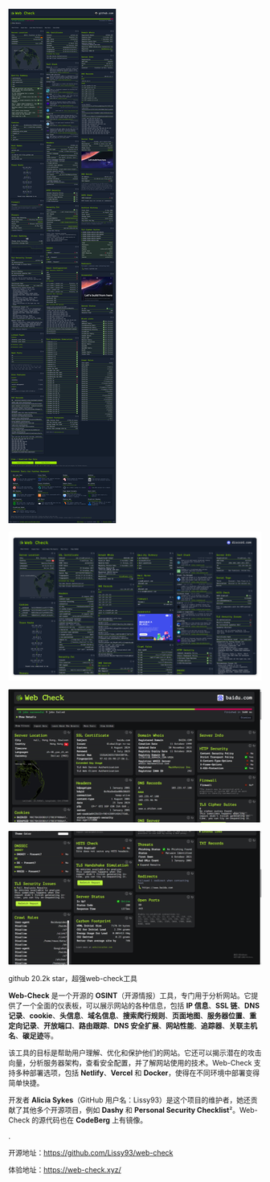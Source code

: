 ![alt text](image.png)


![alt text](image-1.png)


![alt text](image-2.png)

![alt text](image-3.png)

github 20.2k star，超强web-check工具


**Web-Check** 是一个开源的 **OSINT**（开源情报）工具，专门用于分析网站。它提供了一个全面的仪表板，可以展示网站的各种信息，包括 **IP 信息**、**SSL 链**、**DNS 记录**、**cookie**、**头信息**、**域名信息**、**搜索爬行规则**、**页面地图**、**服务器位置**、**重定向记录**、**开放端口**、**路由跟踪**、**DNS 安全扩展**、**网站性能**、**追踪器**、**关联主机名**、**碳足迹**等。

该工具的目标是帮助用户理解、优化和保护他们的网站。它还可以揭示潜在的攻击向量，分析服务器架构，查看安全配置，并了解网站使用的技术。Web-Check 支持多种部署选项，包括 **Netlify**、**Vercel** 和 **Docker**，使得在不同环境中部署变得简单快捷。

开发者 **Alicia Sykes**（GitHub 用户名：Lissy93）是这个项目的维护者，她还贡献了其他多个开源项目，例如 **Dashy** 和 **Personal Security Checklist**²。Web-Check 的源代码也在 **CodeBerg** 上有镜像。

.

开源地址：https://github.com/Lissy93/web-check

体验地址：https://web-check.xyz/